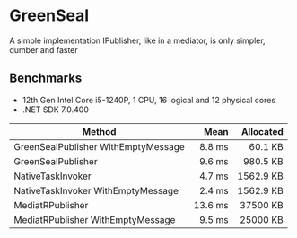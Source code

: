 # GreenSeal

A simple implementation IPublisher, like in a mediator, is only simpler, dumber and faster

## Benchmarks

* 12th Gen Intel Core i5-1240P, 1 CPU, 16 logical and 12 physical cores
* .NET SDK 7.0.400

| Method                              | Mean      | Allocated |
|------------------------------------ |----------:|----------:|
| GreenSealPublisher WithEmptyMessage |  8.8 ms   | 60.1 KB   |
| GreenSealPublisher                  |  9.6 ms   | 980.5 KB  |
| NativeTaskInvoker                   |  4.7 ms   | 1562.9 KB |
| NativeTaskInvoker WithEmptyMessage  |  2.4 ms   | 1562.9 KB |
| MediatRPublisher                    | 13.6 ms   | 37500 KB  |
| MediatRPublisher WithEmptyMessage   |  9.5 ms   | 25000 KB  |
